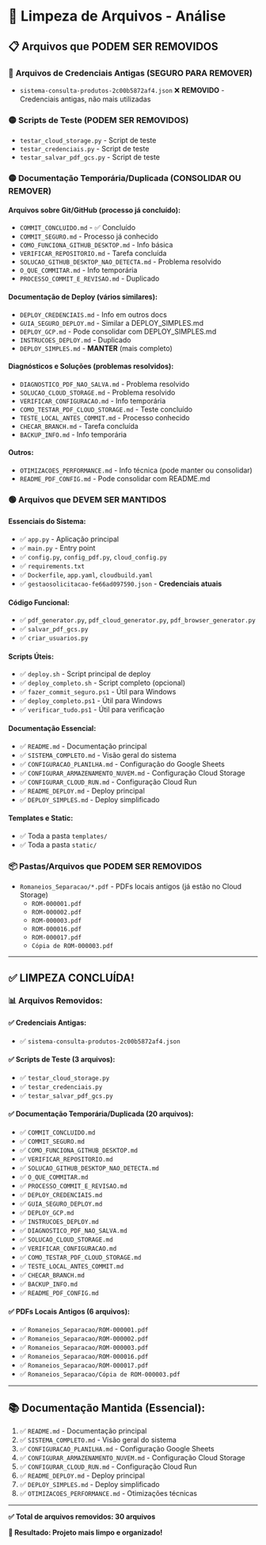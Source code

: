# 🧹 Limpeza de Arquivos - Análise

## 📋 Arquivos que PODEM SER REMOVIDOS

### 🔴 **Arquivos de Credenciais Antigas (SEGURO PARA REMOVER)**
- `sistema-consulta-produtos-2c00b5872af4.json` ❌ **REMOVIDO** - Credenciais antigas, não mais utilizadas

### 🟡 **Scripts de Teste (PODEM SER REMOVIDOS)**
- `testar_cloud_storage.py` - Script de teste
- `testar_credenciais.py` - Script de teste  
- `testar_salvar_pdf_gcs.py` - Script de teste

### 🟡 **Documentação Temporária/Duplicada (CONSOLIDAR OU REMOVER)**

#### Arquivos sobre Git/GitHub (processo já concluído):
- `COMMIT_CONCLUIDO.md` - ✅ Concluído
- `COMMIT_SEGURO.md` - Processo já conhecido
- `COMO_FUNCIONA_GITHUB_DESKTOP.md` - Info básica
- `VERIFICAR_REPOSITORIO.md` - Tarefa concluída
- `SOLUCAO_GITHUB_DESKTOP_NAO_DETECTA.md` - Problema resolvido
- `O_QUE_COMMITAR.md` - Info temporária
- `PROCESSO_COMMIT_E_REVISAO.md` - Duplicado

#### Documentação de Deploy (vários similares):
- `DEPLOY_CREDENCIAIS.md` - Info em outros docs
- `GUIA_SEGURO_DEPLOY.md` - Similar a DEPLOY_SIMPLES.md
- `DEPLOY_GCP.md` - Pode consolidar com DEPLOY_SIMPLES.md
- `INSTRUCOES_DEPLOY.md` - Duplicado
- `DEPLOY_SIMPLES.md` - **MANTER** (mais completo)

#### Diagnósticos e Soluções (problemas resolvidos):
- `DIAGNOSTICO_PDF_NAO_SALVA.md` - Problema resolvido
- `SOLUCAO_CLOUD_STORAGE.md` - Problema resolvido
- `VERIFICAR_CONFIGURACAO.md` - Info temporária
- `COMO_TESTAR_PDF_CLOUD_STORAGE.md` - Teste concluído
- `TESTE_LOCAL_ANTES_COMMIT.md` - Processo conhecido
- `CHECAR_BRANCH.md` - Tarefa concluída
- `BACKUP_INFO.md` - Info temporária

#### Outros:
- `OTIMIZACOES_PERFORMANCE.md` - Info técnica (pode manter ou consolidar)
- `README_PDF_CONFIG.md` - Pode consolidar com README.md

### 🟢 **Arquivos que DEVEM SER MANTIDOS**

#### Essenciais do Sistema:
- ✅ `app.py` - Aplicação principal
- ✅ `main.py` - Entry point
- ✅ `config.py`, `config_pdf.py`, `cloud_config.py`
- ✅ `requirements.txt`
- ✅ `Dockerfile`, `app.yaml`, `cloudbuild.yaml`
- ✅ `gestaosolicitacao-fe66ad097590.json` - **Credenciais atuais**

#### Código Funcional:
- ✅ `pdf_generator.py`, `pdf_cloud_generator.py`, `pdf_browser_generator.py`
- ✅ `salvar_pdf_gcs.py`
- ✅ `criar_usuarios.py`

#### Scripts Úteis:
- ✅ `deploy.sh` - Script principal de deploy
- ✅ `deploy_completo.sh` - Script completo (opcional)
- ✅ `fazer_commit_seguro.ps1` - Útil para Windows
- ✅ `deploy_completo.ps1` - Útil para Windows
- ✅ `verificar_tudo.ps1` - Útil para verificação

#### Documentação Essencial:
- ✅ `README.md` - Documentação principal
- ✅ `SISTEMA_COMPLETO.md` - Visão geral do sistema
- ✅ `CONFIGURACAO_PLANILHA.md` - Configuração do Google Sheets
- ✅ `CONFIGURAR_ARMAZENAMENTO_NUVEM.md` - Configuração Cloud Storage
- ✅ `CONFIGURAR_CLOUD_RUN.md` - Configuração Cloud Run
- ✅ `README_DEPLOY.md` - Deploy principal
- ✅ `DEPLOY_SIMPLES.md` - Deploy simplificado

#### Templates e Static:
- ✅ Toda a pasta `templates/`
- ✅ Toda a pasta `static/`

### 📦 **Pastas/Arquivos que PODEM SER REMOVIDOS**
- `Romaneios_Separacao/*.pdf` - PDFs locais antigos (já estão no Cloud Storage)
  - `ROM-000001.pdf`
  - `ROM-000002.pdf`
  - `ROM-000003.pdf`
  - `ROM-000016.pdf`
  - `ROM-000017.pdf`
  - `Cópia de ROM-000003.pdf`

---

## ✅ LIMPEZA CONCLUÍDA!

### 📊 Arquivos Removidos:

#### ✅ Credenciais Antigas:
- ✅ `sistema-consulta-produtos-2c00b5872af4.json`

#### ✅ Scripts de Teste (3 arquivos):
- ✅ `testar_cloud_storage.py`
- ✅ `testar_credenciais.py`
- ✅ `testar_salvar_pdf_gcs.py`

#### ✅ Documentação Temporária/Duplicada (20 arquivos):
- ✅ `COMMIT_CONCLUIDO.md`
- ✅ `COMMIT_SEGURO.md`
- ✅ `COMO_FUNCIONA_GITHUB_DESKTOP.md`
- ✅ `VERIFICAR_REPOSITORIO.md`
- ✅ `SOLUCAO_GITHUB_DESKTOP_NAO_DETECTA.md`
- ✅ `O_QUE_COMMITAR.md`
- ✅ `PROCESSO_COMMIT_E_REVISAO.md`
- ✅ `DEPLOY_CREDENCIAIS.md`
- ✅ `GUIA_SEGURO_DEPLOY.md`
- ✅ `DEPLOY_GCP.md`
- ✅ `INSTRUCOES_DEPLOY.md`
- ✅ `DIAGNOSTICO_PDF_NAO_SALVA.md`
- ✅ `SOLUCAO_CLOUD_STORAGE.md`
- ✅ `VERIFICAR_CONFIGURACAO.md`
- ✅ `COMO_TESTAR_PDF_CLOUD_STORAGE.md`
- ✅ `TESTE_LOCAL_ANTES_COMMIT.md`
- ✅ `CHECAR_BRANCH.md`
- ✅ `BACKUP_INFO.md`
- ✅ `README_PDF_CONFIG.md`

#### ✅ PDFs Locais Antigos (6 arquivos):
- ✅ `Romaneios_Separacao/ROM-000001.pdf`
- ✅ `Romaneios_Separacao/ROM-000002.pdf`
- ✅ `Romaneios_Separacao/ROM-000003.pdf`
- ✅ `Romaneios_Separacao/ROM-000016.pdf`
- ✅ `Romaneios_Separacao/ROM-000017.pdf`
- ✅ `Romaneios_Separacao/Cópia de ROM-000003.pdf`

---

## 📚 Documentação Mantida (Essencial):

1. ✅ `README.md` - Documentação principal
2. ✅ `SISTEMA_COMPLETO.md` - Visão geral do sistema
3. ✅ `CONFIGURACAO_PLANILHA.md` - Configuração Google Sheets
4. ✅ `CONFIGURAR_ARMAZENAMENTO_NUVEM.md` - Configuração Cloud Storage
5. ✅ `CONFIGURAR_CLOUD_RUN.md` - Configuração Cloud Run
6. ✅ `README_DEPLOY.md` - Deploy principal
7. ✅ `DEPLOY_SIMPLES.md` - Deploy simplificado
8. ✅ `OTIMIZACOES_PERFORMANCE.md` - Otimizações técnicas

---

**✅ Total de arquivos removidos: 30 arquivos**

**🎯 Resultado: Projeto mais limpo e organizado!**

